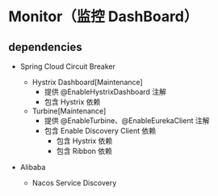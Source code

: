 # Monitor（监控 DashBoard）

## dependencies

- Spring Cloud Circuit Breaker
    - Hystrix Dashboard[Maintenance]
        - 提供 @EnableHystrixDashboard 注解
        - 包含 Hystrix 依赖
    - Turbine[Maintenance]
        - 提供 @EnableTurbine、@EnableEurekaClient 注解
        - 包含 Enable Discovery Client 依赖
            - 包含 Hystrix 依赖
            - 包含 Ribbon 依赖

- Alibaba
    - Nacos Service Discovery

